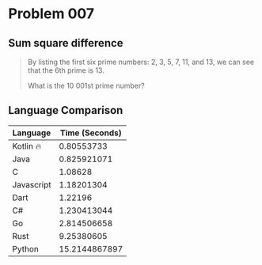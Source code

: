 # Problem 007

## Sum square difference

>By listing the first six prime numbers: 2, 3, 5, 7, 11, and 13, we can see that the 6th prime is 13.
>
>What is the 10 001st prime number?

## Language Comparison

| Language     | Time (Seconds)        |
| ------------ | --------------------- |
| Kotlin 🔥    | 0.80553733            |
| Java         | 0.825921071           |
| C            | 1.08628               |
| Javascript   | 1.18201304            |
| Dart         | 1.22196               |
| C#           | 1.230413044           |
| Go           | 2.814506658           |
| Rust         | 9.25380605            |
| Python       | 15.2144867897         |
